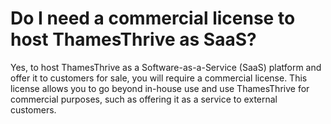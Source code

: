 # Do I need a commercial license to host ThamesThrive as SaaS?

Yes, to host ThamesThrive as a Software-as-a-Service (SaaS) platform and offer it to customers for sale, you will require a
commercial license. This license allows you to go beyond in-house use and use ThamesThrive for commercial purposes, such as
offering it as a service to external customers.
